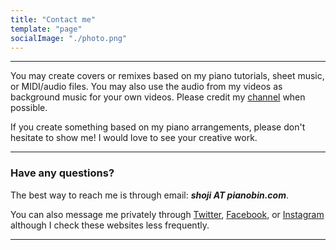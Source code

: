 ```yaml
---
title: "Contact me"
template: "page"
socialImage: "./photo.png"
---
```


---

You may create covers or remixes based on my piano tutorials, sheet music, or MIDI/audio files. You may also use the audio from my videos as background music for your own videos. Please credit my [channel](https://www.youtube.com/pianobin) when possible.

If you create something based on my piano arrangements, please don't hesitate to show me! I would love to see your creative work.

---

### Have any questions?

The best way to reach me is through email: _**shoji AT pianobin.com**_.

You can also message me privately through [Twitter](https://www.twitter.com/pianobinmusic), [Facebook](https://www.facebook.com/pianobinmusic), or [Instagram](https://www.instagram.com/pianobinmusic) although I check these websites less frequently.

---
